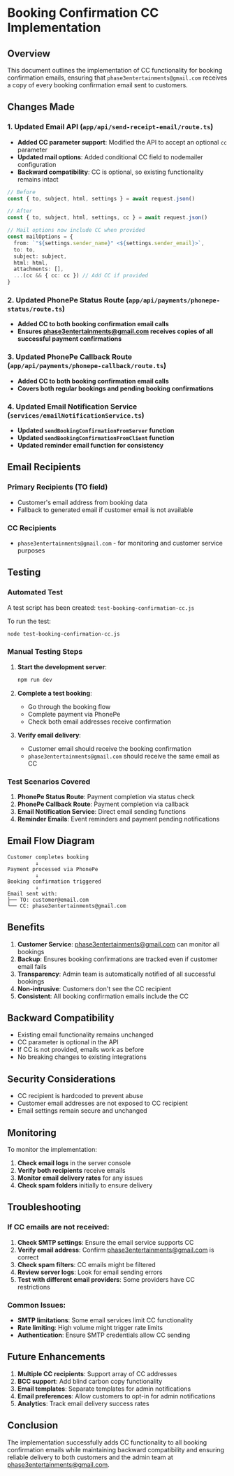 # Booking Confirmation CC Implementation

## Overview
This document outlines the implementation of CC functionality for booking confirmation emails, ensuring that `phase3entertainments@gmail.com` receives a copy of every booking confirmation email sent to customers.

## Changes Made

### 1. Updated Email API (`app/api/send-receipt-email/route.ts`)
- **Added CC parameter support**: Modified the API to accept an optional `cc` parameter
- **Updated mail options**: Added conditional CC field to nodemailer configuration
- **Backward compatibility**: CC is optional, so existing functionality remains intact

```typescript
// Before
const { to, subject, html, settings } = await request.json()

// After  
const { to, subject, html, settings, cc } = await request.json()

// Mail options now include CC when provided
const mailOptions = {
  from: `"${settings.sender_name}" <${settings.sender_email}>`,
  to: to,
  subject: subject,
  html: html,
  attachments: [],
  ...(cc && { cc: cc }) // Add CC if provided
}
```

### 2. Updated PhonePe Status Route (`app/api/payments/phonepe-status/route.ts`)
- **Added CC to both booking confirmation email calls**
- **Ensures phase3entertainments@gmail.com receives copies of all successful payment confirmations**

### 3. Updated PhonePe Callback Route (`app/api/payments/phonepe-callback/route.ts`)
- **Added CC to both booking confirmation email calls**
- **Covers both regular bookings and pending booking confirmations**

### 4. Updated Email Notification Service (`services/emailNotificationService.ts`)
- **Updated `sendBookingConfirmationFromServer` function**
- **Updated `sendBookingConfirmationFromClient` function**
- **Updated reminder email function for consistency**

## Email Recipients

### Primary Recipients (TO field)
- Customer's email address from booking data
- Fallback to generated email if customer email is not available

### CC Recipients
- `phase3entertainments@gmail.com` - for monitoring and customer service purposes

## Testing

### Automated Test
A test script has been created: `test-booking-confirmation-cc.js`

To run the test:
```bash
node test-booking-confirmation-cc.js
```

### Manual Testing Steps

1. **Start the development server**:
   ```bash
   npm run dev
   ```

2. **Complete a test booking**:
   - Go through the booking flow
   - Complete payment via PhonePe
   - Check both email addresses receive confirmation

3. **Verify email delivery**:
   - Customer email should receive the booking confirmation
   - `phase3entertainments@gmail.com` should receive the same email as CC

### Test Scenarios Covered

1. **PhonePe Status Route**: Payment completion via status check
2. **PhonePe Callback Route**: Payment completion via callback
3. **Email Notification Service**: Direct email sending functions
4. **Reminder Emails**: Event reminders and payment pending notifications

## Email Flow Diagram

```
Customer completes booking
         ↓
Payment processed via PhonePe
         ↓
Booking confirmation triggered
         ↓
Email sent with:
├── TO: customer@email.com
└── CC: phase3entertainments@gmail.com
```

## Benefits

1. **Customer Service**: phase3entertainments@gmail.com can monitor all bookings
2. **Backup**: Ensures booking confirmations are tracked even if customer email fails
3. **Transparency**: Admin team is automatically notified of all successful bookings
4. **Non-intrusive**: Customers don't see the CC recipient
5. **Consistent**: All booking confirmation emails include the CC

## Backward Compatibility

- Existing email functionality remains unchanged
- CC parameter is optional in the API
- If CC is not provided, emails work as before
- No breaking changes to existing integrations

## Security Considerations

- CC recipient is hardcoded to prevent abuse
- Customer email addresses are not exposed to CC recipient
- Email settings remain secure and unchanged

## Monitoring

To monitor the implementation:

1. **Check email logs** in the server console
2. **Verify both recipients** receive emails
3. **Monitor email delivery rates** for any issues
4. **Check spam folders** initially to ensure delivery

## Troubleshooting

### If CC emails are not received:

1. **Check SMTP settings**: Ensure the email service supports CC
2. **Verify email address**: Confirm phase3entertainments@gmail.com is correct
3. **Check spam filters**: CC emails might be filtered
4. **Review server logs**: Look for email sending errors
5. **Test with different email providers**: Some providers have CC restrictions

### Common Issues:

- **SMTP limitations**: Some email services limit CC functionality
- **Rate limiting**: High volume might trigger rate limits
- **Authentication**: Ensure SMTP credentials allow CC sending

## Future Enhancements

1. **Multiple CC recipients**: Support array of CC addresses
2. **BCC support**: Add blind carbon copy functionality
3. **Email templates**: Separate templates for admin notifications
4. **Email preferences**: Allow customers to opt-in for admin notifications
5. **Analytics**: Track email delivery success rates

## Conclusion

The implementation successfully adds CC functionality to all booking confirmation emails while maintaining backward compatibility and ensuring reliable delivery to both customers and the admin team at phase3entertainments@gmail.com.
